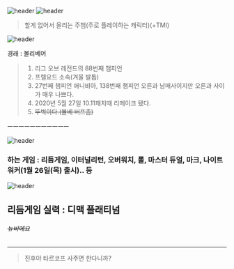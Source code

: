 ![header](https://capsule-render.vercel.app/api?type=Waving&color=4e63d6&height=200&section=header&text=김경래&fontSize=70&animation=fadeIn&fontColor=DDDDDD)
![header](https://blog.kakaocdn.net/dn/b04wmN/btrpPUUTlsc/BwUxKzSYXKAyzFIv4jKH11/img.png)

> 할게 없어서 올리는 주챔(주로 플레이하는 캐릭터)(+TMI)

![header](https://ddragon.leagueoflegends.com/cdn/img/champion/splash/Volibear_0.jpg)

경래 : 볼리베어

>1. 리그 오브 레전드의 88번째 챔피언
>2. 프렐요드 소속(겨울 발톱)
>3. 27번째 챔피언 애니비아, 138번째 챔피언 오른과 남매사이지만 오른과 사이가 매우 나쁘다.
>4. 2020년 5월 27일 10.11패치때 리메이크 됐다.
>5. ~~뚜벅이다.(볼베 버프좀)~~



ㅡㅡㅡㅡㅡㅡㅡㅡㅡㅡㅡ

![header](https://capsule-render.vercel.app/api?type=Waving&color=ff3300&height=200&section=header&text=김예성&fontSize=70&animation=fadeIn&fontColor=FFFFFF)

### **하는 게임 : 리듬게임, 이터널리턴, 오버워치, 롤, 마스터 듀얼, 마크, 나이트워커(1월 26일(목) 출시).. 등**


![header](https://img1.daumcdn.net/thumb/C176x176/?fname=https://blog.kakaocdn.net/dn/bUHDkU/btqXXi4z3w5/Zu5kUKMyRZXki0yZYNjpcK/img.png)

## 리듬게임 실력 : 디맥 플래티넘

###### ~~뉴비에요~~

------------
>진후야 타르코프 사주면 한다니까?
